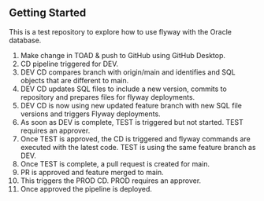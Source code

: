 ## Getting Started

This is a test repository to explore how to use flyway with the Oracle database.


1. Make change in TOAD & push to GitHub using GitHub Desktop.
2. CD pipeline triggered for DEV. 
3. DEV CD compares branch with origin/main and identifies and SQL objects that are different to main.
4. DEV CD updates SQL files to include a new version, commits to repository and prepares files for flyway deployments.
5. DEV CD is now using new updated feature branch with new SQL file versions and triggers Flyway deployments.
6. As soon as DEV is complete, TEST is triggered but not started. TEST requires an approver.
7. Once TEST is approved, the CD is triggered and flyway commands are executed with the latest code. TEST is using the same feature branch as DEV.
8. Once TEST is complete, a pull request is created for main. 
9. PR is approved and feature merged to main. 
10. This triggers the PROD CD. PROD requires an approver. 
11. Once approved the pipeline is deployed. 
